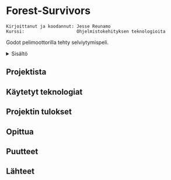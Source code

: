 <a name="readme-top"></a>
# Forest-Survivors

    Kirjoittanut ja koodannut: Jesse Reunamo
    Kurssi:                    Ohjelmistokehityksen teknologioita 
    
Godot pelimoottorilla tehty selviytymispeli. 

<details>
  <summary>Sisältö</summary>
  <ol>
    <li><a href="#projektista">Projektista</a></li>
    <li><a href="#käytetyt-teknologiat">Käytetyt teknologiat</a></li>
    <li>
      <a href="#projektin-tulokset">Projektin tulokset</a>
    </li>
    <li><a href="#opittua">Opittua</a></li>
    <li><a href="#puutteet">Puutteet/a></li>    
    <li><a href="#lähteet">Lähteet</a></li>
  </ol>
</details>

## Projektista


## Käytetyt teknologiat



## Projektin tulokset



## Opittua


## Puutteet


## Lähteet
